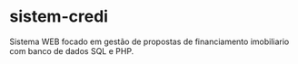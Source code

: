# sistem-credi
Sistema WEB focado em gestão de propostas de financiamento imobiliario com banco de dados SQL e PHP.
